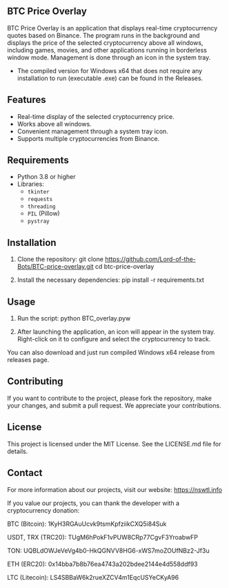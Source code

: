 ## BTC Price Overlay

BTC Price Overlay is an application that displays real-time cryptocurrency quotes based on Binance. The program runs in the background and displays the price of the selected cryptocurrency above all windows, including games, movies, and other applications running in borderless window mode. Management is done through an icon in the system tray.
- The compiled version for Windows x64 that does not require any installation to run (executable .exe) can be found in the Releases.

## Features

- Real-time display of the selected cryptocurrency price.
- Works above all windows.
- Convenient management through a system tray icon.
- Supports multiple cryptocurrencies from Binance.

## Requirements

- Python 3.8 or higher
- Libraries:
  - `tkinter`
  - `requests`
  - `threading`
  - `PIL` (Pillow)
  - `pystray`

## Installation

1. Clone the repository:
    git clone https://github.com/Lord-of-the-Bots/BTC-price-overlay.git
    cd btc-price-overlay

2. Install the necessary dependencies:
    pip install -r requirements.txt

## Usage

1. Run the script:
    python BTC_overlay.pyw

2. After launching the application, an icon will appear in the system tray. Right-click on it to configure and select the cryptocurrency to track.

You can also download and just run compiled Windows x64 release from releases page.

## Contributing

If you want to contribute to the project, please fork the repository, make your changes, and submit a pull request. We appreciate your contributions.

## License

This project is licensed under the MIT License. See the LICENSE.md file for details.

## Contact

For more information about our projects, visit our website: https://nswtl.info

If you value our projects, you can thank the developer with a cryptocurrency donation:

BTC (Bitcoin):
1KyH3RGAuUcvk9tsmKpfziikCXQ5i84Suk

USDT, TRX (TRC20):
TUgM6hPokF1vPUW8CRp77CgvF3YroabwFP

TON:
UQBLdOWJeVeVg4b0-HkQGNVV8HG6-xWS7moZOUfNBz2-Jf3u

ETH (ERC20):
0x14bba7b8b76ea4743a202bdee2144e4d558ddf93

LTC (Litecoin):
LS4SBBaW6k2rueXZCV4m1EqcUSYeCKyA96
